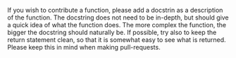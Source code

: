 If you wish to contribute a function, please add a docstrin as a description of the function.
The docstring does not need to be in-depth, but should give a quick idea of what the function does.
The more complex the function, the bigger the docstring should naturally be.
If possible, try also to keep the return statement clean, so that it is somewhat easy to see what is returned.
Please keep this in mind when making pull-requests.
